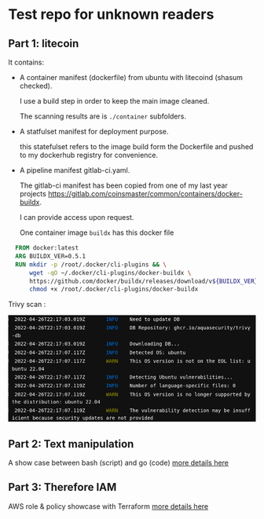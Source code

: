 # Test repo for unknown readers

## Part 1: litecoin 
It contains:
- A container manifest (dockerfile) from ubuntu with litecoind (shasum checked).

  I use a build step in order to keep the main image cleaned.

  The scanning results are is `./container` subfolders.
- A statfulset manifest for deployment purpose.

  this statefulset refers to the image build form the Dockerfile and pushed to my dockerhub registry for convenience.

- A pipeline manifest gitlab-ci.yaml.

  The gitlab-ci manifest has been copied from one of my last year projects https://gitlab.com/coinsmaster/common/containers/docker-buildx.

  I can provide access upon request.

  One container image `buildx` has this docker file 
```Dockerfile
  FROM docker:latest
  ARG BUILDX_VER=0.5.1
  RUN mkdir -p /root/.docker/cli-plugins && \
      wget -qO ~/.docker/cli-plugins/docker-buildx \
      https://github.com/docker/buildx/releases/download/v${BUILDX_VER}/buildx-v${BUILDX_VER}.linux-amd64 && \
      chmod +x /root/.docker/cli-plugins/docker-buildx
```



Trivy scan :

![image-20220427003015966](./container/trivy-scan.png)



## Part 2: Text manipulation

A show case between bash (script) and go (code)
[more details here](./text-manipulation/Readme.md)


## Part 3: Therefore IAM
AWS role & policy showcase with Terraform
[more details here](./iam-management/Readme.md)

